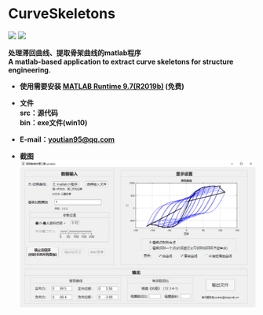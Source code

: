 

# CurveSkeletons
<img src="https://img.shields.io/badge/platforms-win10-brightgreen"> <b>
<img src="https://img.shields.io/badge/license-GPL(3.0)-blue"> <br>

处理滞回曲线、提取骨架曲线的matlab程序<br>
A matlab-based application to extract curve skeletons for structure engineering.


* 使用需要安装 [MATLAB Runtime 9.7(R2019b)](https://ww2.mathworks.cn/products/compiler/matlab-runtime.html) (免费)

* 文件<br>
src：源代码<br>
bin：exe文件(win10)

* E-mail：youtian95@qq.com

* 截图<br>
![image](https://github.com/youtian95/CurveSkeletons/blob/master/snapshot.png)
